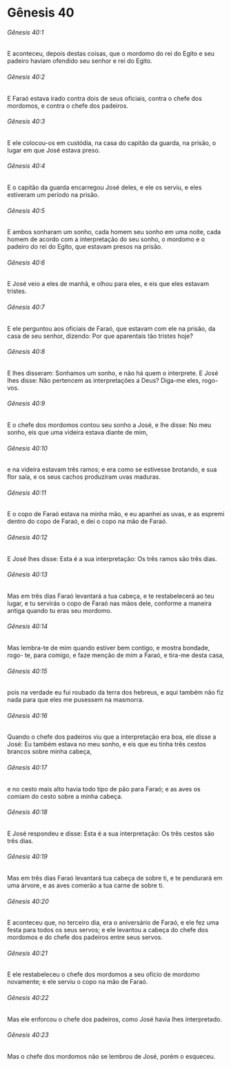 # Gênesis 40

###### Gênesis 40:1

E aconteceu, depois destas coisas, que o mordomo do rei do Egito e seu padeiro haviam ofendido seu senhor e rei do Egito.

###### Gênesis 40:2

E Faraó estava irado contra dois de seus oficiais, contra o chefe dos mordomos, e contra o chefe dos padeiros.

###### Gênesis 40:3

E ele colocou-os em custódia, na casa do capitão da guarda, na prisão, o lugar em que José estava preso.

###### Gênesis 40:4

E o capitão da guarda encarregou José deles, e ele os serviu, e eles estiveram um período na prisão.

###### Gênesis 40:5

E ambos sonharam um sonho, cada homem seu sonho em uma noite, cada homem de acordo com a interpretação do seu sonho, o mordomo e o padeiro do rei do Egito, que estavam presos na prisão.

###### Gênesis 40:6

E José veio a eles de manhã, e olhou para eles, e eis que eles estavam tristes.

###### Gênesis 40:7

E ele perguntou aos oficiais de Faraó, que estavam com ele na prisão, da casa de seu senhor, dizendo: Por que aparentais tão tristes hoje?

###### Gênesis 40:8

E lhes disseram: Sonhamos um sonho, e não há quem o interprete. E José lhes disse: Não pertencem as interpretações a Deus? Diga-me eles, rogo-vos.

###### Gênesis 40:9

E o chefe dos mordomos contou seu sonho a José, e lhe disse: No meu sonho, eis que uma videira estava diante de mim,

###### Gênesis 40:10

e na videira estavam três ramos; e era como se estivesse brotando, e sua flor saía, e os seus cachos produziram uvas maduras.

###### Gênesis 40:11

E o copo de Faraó estava na minha mão, e eu apanhei as uvas, e as espremi dentro do copo de Faraó, e dei o copo na mão de Faraó.

###### Gênesis 40:12

E José lhes disse: Esta é a sua interpretação: Os três ramos são três dias.

###### Gênesis 40:13

Mas em três dias Faraó levantará a tua cabeça, e te restabelecerá ao teu lugar, e tu servirás o copo de Faraó nas mãos dele, conforme a maneira antiga quando tu eras seu mordomo.

###### Gênesis 40:14

Mas lembra-te de mim quando estiver bem contigo, e mostra bondade, rogo- te, para comigo, e faze menção de mim a Faraó, e tira-me desta casa,

###### Gênesis 40:15

pois na verdade eu fui roubado da terra dos hebreus, e aqui também não fiz nada para que eles me pusessem na masmorra.

###### Gênesis 40:16

Quando o chefe dos padeiros viu que a interpretação era boa, ele disse a José: Eu também estava no meu sonho, e eis que eu tinha três cestos brancos sobre minha cabeça,

###### Gênesis 40:17

e no cesto mais alto havia todo tipo de pão para Faraó; e as aves os comiam do cesto sobre a minha cabeça.

###### Gênesis 40:18

E José respondeu e disse: Esta é a sua interpretação: Os três cestos são três dias.

###### Gênesis 40:19

Mas em três dias Faraó levantará tua cabeça de sobre ti, e te pendurará em uma árvore, e as aves comerão a tua carne de sobre ti.

###### Gênesis 40:20

E aconteceu que, no terceiro dia, era o aniversário de Faraó, e ele fez uma festa para todos os seus servos; e ele levantou a cabeça do chefe dos mordomos e do chefe dos padeiros entre seus servos.

###### Gênesis 40:21

E ele restabeleceu o chefe dos mordomos a seu ofício de mordomo novamente; e ele serviu o copo na mão de Faraó.

###### Gênesis 40:22

Mas ele enforcou o chefe dos padeiros, como José havia lhes interpretado.

###### Gênesis 40:23

Mas o chefe dos mordomos não se lembrou de José, porém o esqueceu.

